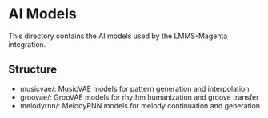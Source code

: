 # AI Models

This directory contains the AI models used by the LMMS-Magenta integration.

## Structure

- musicvae/: MusicVAE models for pattern generation and interpolation
- groovae/: GrooVAE models for rhythm humanization and groove transfer
- melodyrnn/: MelodyRNN models for melody continuation and generation

